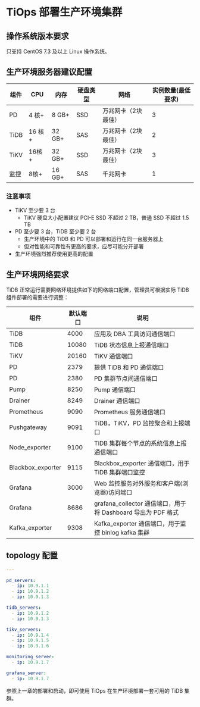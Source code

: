 # TiOps 部署生产环境集群

## 操作系统版本要求

只支持 CentOS	7.3 及以上 Linux 操作系统。

## 生产环境服务器建议配置

| 组件 | CPU | 内存 | 硬盘类型 | 网络 | 实例数量(最低要求) |
|----|----|----|----|----|----|
| PD | 4 核+ | 8 GB+ | SSD | 万兆网卡（2块最佳） | 3 |
| TiDB | 16 核+ | 32 GB+ | SAS | 万兆网卡（2块最佳） | 2 |
| TiKV | 16核+ | 32 GB+ | SSD | 万兆网卡（2块最佳） | 3 |
| 监控 | 8核+	 | 16 GB+ | SAS | 千兆网卡 | 1 |

### 注意事项

- TiKV 至少要 3 台
  + TiKV 硬盘大小配置建议 PCI-E SSD 不超过 2 TB，普通 SSD 不超过 1.5 TB
- PD 至少要 3 台，TiDB 至少要 2 台
  + 生产环境中的 TiDB 和 PD 可以部署和运行在同一台服务器上
  + 但对性能和可靠性有更高的要求，应尽可能分开部署
- 生产环境强烈推荐使用更高的配置

## 生产环境网络要求

TiDB 正常运行需要网络环境提供如下的网络端口配置，管理员可根据实际 TiDB 组件部署的需要进行调整：

| 组件 | 默认端口 | 说明 |
|----|----|----|
| TiDB |  4000 | 应用及 DBA 工具访问通信端口 |
| TiDB |  10080 | TiDB 状态信息上报通信端口 |
| TiKV |  20160 | TiKV 通信端口 |
| PD |  2379 | 提供 TiDB 和 PD 通信端口 |
| PD |  2380 | PD 集群节点间通信端口 |
| Pump |  8250 | Pump 通信端口 |
| Drainer |  8249 | Drainer 通信端口 |
| Prometheus |  9090 | Prometheus 服务通信端口 |
| Pushgateway |  9091 | TiDB，TiKV，PD 监控聚合和上报端口 |
| Node_exporter |  9100 | TiDB 集群每个节点的系统信息上报通信端口 |
| Blackbox_exporter |  9115 | Blackbox_exporter 通信端口，用于 TiDB 集群端口监控 |
| Grafana |  3000 | Web 监控服务对外服务和客户端(浏览器)访问端口 |
| Grafana |  8686 | grafana_collector 通信端口，用于将 Dashboard 导出为 PDF 格式 |
| Kafka_exporter | 9308 | Kafka_exporter 通信端口，用于监控 binlog kafka 集群 |

## topology 配置

```yaml
---

pd_servers:
  - ip: 10.9.1.1
  - ip: 10.9.1.2
  - ip: 10.9.1.3

tidb_servers:
  - ip: 10.9.1.2
  - ip: 10.9.1.3

tikv_servers:
  - ip: 10.9.1.4
  - ip: 10.9.1.5
  - ip: 10.9.1.6

monitoring_server:
  - ip: 10.9.1.7

grafana_server:
  - ip: 10.9.1.7
```

参照上一章的部署和启动，即可使用 TiOps 在生产环境部署一套可用的 TiDB 集群。
